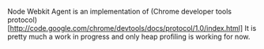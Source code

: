 Node Webkit Agent is an implementation of (Chrome developer tools protocol)[http://code.google.com/chrome/devtools/docs/protocol/1.0/index.html]
It is pretty much a work in progress and only heap profiling is working for now.
